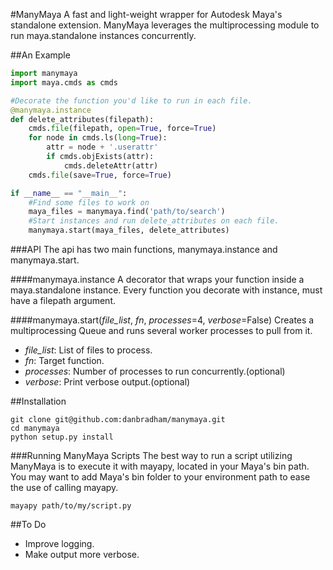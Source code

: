 #ManyMaya
A fast and light-weight wrapper for Autodesk Maya's standalone extension. ManyMaya leverages the multiprocessing module to run maya.standalone instances concurrently.


##An Example

```python
import manymaya
import maya.cmds as cmds

#Decorate the function you'd like to run in each file.
@manymaya.instance
def delete_attributes(filepath):
    cmds.file(filepath, open=True, force=True)
    for node in cmds.ls(long=True):
        attr = node + '.userattr'
        if cmds.objExists(attr):
            cmds.deleteAttr(attr)
    cmds.file(save=True, force=True)

if __name__ == "__main__":
    #Find some files to work on
    maya_files = manymaya.find('path/to/search')
    #Start instances and run delete_attributes on each file.
    manymaya.start(maya_files, delete_attributes)
```


###API
The api has two main functions, manymaya.instance and manymaya.start.

####manymaya.instance
A decorator that wraps your function inside a maya.standalone instance. Every function you decorate with instance, must have a filepath argument.

####manymaya.start(*file_list*, *fn*, *processes*=4, *verbose*=False)
Creates a multiprocessing Queue and runs several worker processes to pull from it.

  - *file_list*: List of files to process.
  - *fn*: Target function.
  - *processes*: Number of processes to run concurrently.(optional)
  - *verbose*: Print verbose output.(optional)


##Installation

    git clone git@github.com:danbradham/manymaya.git
    cd manymaya
    python setup.py install

###Running ManyMaya Scripts
The best way to run a script utilizing ManyMaya is to execute it with mayapy, located in your Maya's bin path. You may want to add Maya's bin folder to your environment path to ease the use of calling mayapy.

    mayapy path/to/my/script.py


##To Do
  - Improve logging.
  - Make output more verbose.